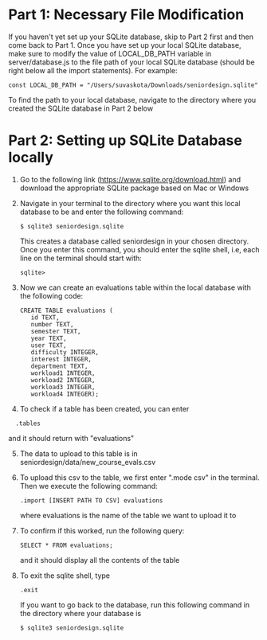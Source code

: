 # Part 1: Necessary File Modification

If you haven't yet set up your SQLite database, skip to Part 2 first and then come back to Part 1. Once you have set up your local SQLite database, make sure to modify the value of LOCAL_DB_PATH variable in server/database.js to the file path of your local SQLite database (should be right below all the import statements). For example:
```
const LOCAL_DB_PATH = "/Users/suvaskota/Downloads/seniordesign.sqlite"
```
To find the path to your local database, navigate to the directory where you created the SQLite database in Part 2 below


# Part 2: Setting up SQLite Database locally

1. Go to the following link (https://www.sqlite.org/download.html) and download the appropriate SQLite package based on Mac or Windows

2. Navigate in your terminal to the directory where you want this local database to be and enter the following command: 
   ```
   $ sqlite3 seniordesign.sqlite 
   ```
   This creates a database called seniordesign in your chosen directory. Once you enter this command, you should enter the sqlite shell, i.e, each line on    the terminal should start with:
   ```
   sqlite>
   ```

3. Now we can create an evaluations table within the local database with the following code:
     ```
     CREATE TABLE evaluations (
        id TEXT, 
        number TEXT, 
        semester TEXT, 
        year TEXT, 
        user TEXT,
        difficulty INTEGER, 
        interest INTEGER, 
        department TEXT, 
        workload1 INTEGER, 
        workload2 INTEGER, 
        workload3 INTEGER, 
        workload4 INTEGER);
      ```
4. To check if a table has been created, you can enter 
 ```
   .tables 
  ```
   and it should return with "evaluations"

5. The data to upload to this table is in seniordesign/data/new_course_evals.csv

6. To upload this csv to the table, we first enter ".mode csv" in the terminal. Then we execute the following command: 
    ```
    .import [INSERT PATH TO CSV] evaluations
   ```
   where evaluations is the name of the table we want to upload it to

7. To confirm if this worked, run the following query:
   ``` 
   SELECT * FROM evaluations;
   ```
   and it should display all the contents of the table

8. To exit the sqlite shell, type 
   ```
   .exit 
   ```
   If you want to go back to the database, run this following command in the directory where your database is
    ```
   $ sqlite3 seniordesign.sqlite 
   ```
